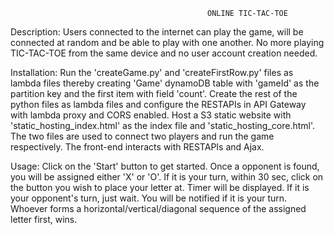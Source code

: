                                                 ONLINE TIC-TAC-TOE

Description:
Users connected to the internet can play the game, will be connected at random and be able to play with one another.
No more playing TIC-TAC-TOE from the same device and no user account creation needed. 

Installation:
Run the 'createGame.py' and 'createFirstRow.py' files as lambda files thereby creating 'Game' dynamoDB table with 'gameId' as the 
partition key and the first item with field 'count'.
Create the rest of the python files as lambda files and configure the RESTAPIs in API Gateway with lambda proxy and CORS enabled.
Host a S3 static website with 'static_hosting_index.html' as the index file and 'static_hosting_core.html'. The two files are used
to connect two players and run the game respectively. The front-end interacts with RESTAPIs and Ajax.

Usage:
Click on the 'Start' button to get started.
Once a opponent is found, you will be assigned either 'X' or 'O'.
If it is your turn,  within 30 sec, click on the button you wish to place your letter at. Timer will be displayed.
If it is your opponent's turn, just wait. You will be notified if it is your turn.
Whoever forms a horizontal/vertical/diagonal sequence of the assigned letter first, wins.

